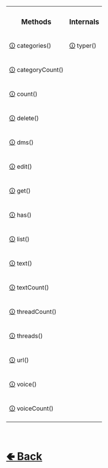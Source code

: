 <table>

[comment]: <> ( top row )

<tr><th>
<h3>  Methods  </h3>
</th><th>
<h3>  Internals  </h3>
</th></tr>



[comment]: <> ( 1st row )


<tr><td>

[comment]: <> (Method)
[🛈](https://github.com/shysolocup/noscord.js/wiki/ChannelService.categories()) categories()
</td><td>

[comment]: <> (internal)
[🛈](https://github.com/shysolocup/noscord.js/wiki/ChannelService.typer()) typer()
</td></tr>


[comment]: <> ( 2nd row )


<tr><td>

[comment]: <> (Method)
[🛈](https://github.com/shysolocup/noscord.js/wiki/ChannelService.categoryCount()) categoryCount()
</td><td>


[comment]: <> ( 3rd row )


<tr><td>

[comment]: <> (Method)
[🛈](https://github.com/shysolocup/noscord.js/wiki/ChannelService.count()) count()
</td><td>


[comment]: <> ( 4th row )


<tr><td>

[comment]: <> (Method)
[🛈](https://github.com/shysolocup/noscord.js/wiki/ChannelService.delete()) delete()
</td><td>


[comment]: <> ( 5th row )


<tr><td>

[comment]: <> (Method)
[🛈](https://github.com/shysolocup/noscord.js/wiki/ChannelService.dms()) dms()
</td><td>


[comment]: <> ( 6th row )


<tr><td>

[comment]: <> (Method)
[🛈](https://github.com/shysolocup/noscord.js/wiki/ChannelService.edit()) edit()
</td><td>


[comment]: <> ( 7th row )


<tr><td>

[comment]: <> (Method)
[🛈](https://github.com/shysolocup/noscord.js/wiki/ChannelService.get()) get()
</td><td>


[comment]: <> ( 8th row )


<tr><td>

[comment]: <> (Method)
[🛈](https://github.com/shysolocup/noscord.js/wiki/ChannelService.has()) has()
</td><td>


[comment]: <> ( 9th row )


<tr><td>

[comment]: <> (Method)
[🛈](https://github.com/shysolocup/noscord.js/wiki/ChannelService.list()) list()
</td><td>


[comment]: <> ( 10th row )


<tr><td>

[comment]: <> (Method)
[🛈](https://github.com/shysolocup/noscord.js/wiki/ChannelService.text()) text()
</td><td>


[comment]: <> ( 11th row )


<tr><td>

[comment]: <> (Method)
[🛈](https://github.com/shysolocup/noscord.js/wiki/ChannelService.textCount()) textCount()
</td><td>


[comment]: <> ( 12th row )


<tr><td>

[comment]: <> (Method)
[🛈](https://github.com/shysolocup/noscord.js/wiki/ChannelService.threadCount()) threadCount()
</td><td>


[comment]: <> ( 13th row )


<tr><td>

[comment]: <> (Method)
[🛈](https://github.com/shysolocup/noscord.js/wiki/ChannelService.threads()) threads()
</td><td>


[comment]: <> ( 14th row )


<tr><td>

[comment]: <> (Method)
[🛈](https://github.com/shysolocup/noscord.js/wiki/ChannelService.url()) url()
</td><td>


[comment]: <> ( 15th row )


<tr><td>

[comment]: <> (Method)
[🛈](https://github.com/shysolocup/noscord.js/wiki/ChannelService.voice()) voice()
</td><td>


[comment]: <> ( 16th row )


<tr><td>

[comment]: <> (Method)
[🛈](https://github.com/shysolocup/noscord.js/wiki/ChannelService.voiceCount()) voiceCount()
</td><td>


</table>

<br> <h1> [🢀 Back](https://github.com/shysolocup/noscord.js/wiki/ChannelService) </h1>
